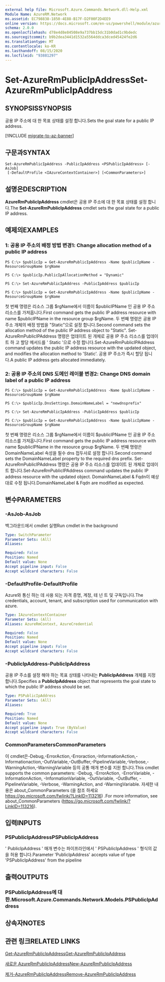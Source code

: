 ```yaml
---
external help file: Microsoft.Azure.Commands.Network.dll-Help.xml
Module Name: AzureRM.Network
ms.assetid: EC798838-1850-4E88-B17F-D2F00F2D4EE9
online version: https://docs.microsoft.com/en-us/powershell/module/azurerm.network/set-azurermpublicipaddress
schema: 2.0.0
ms.openlocfilehash: d78e4d8e84508e9a737bb15dc31b0dad1c9bdedc
ms.sourcegitcommit: b9b2dea3441d1532a5564ddca3dced45424fe2d6
ms.translationtype: MT
ms.contentlocale: ko-KR
ms.lasthandoff: 08/15/2020
ms.locfileid: "93881297"
---
```

# <span data-ttu-id="a3540-101">Set-AzureRmPublicIpAddress</span><span class="sxs-lookup"><span data-stu-id="a3540-101">Set-AzureRmPublicIpAddress</span></span>

## <span data-ttu-id="a3540-102">SYNOPSIS</span><span class="sxs-lookup"><span data-stu-id="a3540-102">SYNOPSIS</span></span>
<span data-ttu-id="a3540-103">공용 IP 주소에 대 한 목표 상태를 설정 합니다.</span><span class="sxs-lookup"><span data-stu-id="a3540-103">Sets the goal state for a public IP address.</span></span>

[!INCLUDE [migrate-to-az-banner](../../includes/migrate-to-az-banner.md)]

## <span data-ttu-id="a3540-104">구문과</span><span class="sxs-lookup"><span data-stu-id="a3540-104">SYNTAX</span></span>

```
Set-AzureRmPublicIpAddress -PublicIpAddress <PSPublicIpAddress> [-AsJob]
 [-DefaultProfile <IAzureContextContainer>] [<CommonParameters>]
```

## <span data-ttu-id="a3540-105">설명은</span><span class="sxs-lookup"><span data-stu-id="a3540-105">DESCRIPTION</span></span>
<span data-ttu-id="a3540-106">**AzureRmPublicIpAddress** cmdlet은 공용 IP 주소에 대 한 목표 상태를 설정 합니다.</span><span class="sxs-lookup"><span data-stu-id="a3540-106">The **Set-AzureRmPublicIpAddress** cmdlet sets the goal state for a public IP address.</span></span>

## <span data-ttu-id="a3540-107">예제의</span><span class="sxs-lookup"><span data-stu-id="a3540-107">EXAMPLES</span></span>

### <span data-ttu-id="a3540-108">1: 공용 IP 주소의 배정 방법 변경</span><span class="sxs-lookup"><span data-stu-id="a3540-108">1: Change allocation method of a public IP address</span></span>
```
PS C:\> $publicIp = Get-AzureRmPublicIpAddress -Name $publicIpName -ResourceGroupName $rgName

PS C:\> $publicIp.PublicIpAllocationMethod = "Dynamic"
    
PS C:\> Set-AzureRmPublicIpAddress -PublicIpAddress $publicIp

PS C:\> $publicIp = Get-AzureRmPublicIpAddress -Name $publicIpName -ResourceGroupName $rgName
```

 <span data-ttu-id="a3540-109">첫 번째 명령은 리소스 그룹 $rgName에서 이름이 $publicIPName 인 공용 IP 주소 리소스를 가져옵니다.</span><span class="sxs-lookup"><span data-stu-id="a3540-109">First command gets the public IP address resource with name $publicIPName in the resource group $rgName.</span></span>
<span data-ttu-id="a3540-110">두 번째 명령은 공용 IP 주소 개체의 배정 방법을 "Static"으로 설정 합니다.</span><span class="sxs-lookup"><span data-stu-id="a3540-110">Second command sets the allocation method of the public IP address object to "Static".</span></span>
<span data-ttu-id="a3540-111">Set-AzureRmPublicIPAddress 명령은 업데이트 된 개체로 공용 IP 주소 리소스를 업데이트 하 고 할당 메서드를 ' Static '으로 수정 합니다.</span><span class="sxs-lookup"><span data-stu-id="a3540-111">Set-AzureRmPublicIPAddress command updates the public IP address resource with the updated object, and modifies the allocation method to 'Static'.</span></span> <span data-ttu-id="a3540-112">공용 IP 주소가 즉시 할당 됩니다.</span><span class="sxs-lookup"><span data-stu-id="a3540-112">A public IP address gets allocated immediately.</span></span>

### <span data-ttu-id="a3540-113">2: 공용 IP 주소의 DNS 도메인 레이블 변경</span><span class="sxs-lookup"><span data-stu-id="a3540-113">2: Change DNS domain label of a public IP address</span></span>
```
PS C:\> $publicIp = Get-AzureRmPublicIpAddress -Name $publicIpName -ResourceGroupName $rgName

PS C:\> $publicIp.DnsSettings.DomainNameLabel = "newdnsprefix"
    
PS C:\> Set-AzureRmPublicIpAddress -PublicIpAddress $publicIp

PS C:\> $publicIp = Get-AzureRmPublicIpAddress -Name $publicIpName -ResourceGroupName $rgName
```

<span data-ttu-id="a3540-114">첫 번째 명령은 리소스 그룹 $rgName에서 이름이 $publicIPName 인 공용 IP 주소 리소스를 가져옵니다.</span><span class="sxs-lookup"><span data-stu-id="a3540-114">First command gets the public IP address resource with name $publicIPName in the resource group $rgName.</span></span>
<span data-ttu-id="a3540-115">두 번째 명령은 DomainNameLabel 속성을 필수 dns 접두사로 설정 합니다.</span><span class="sxs-lookup"><span data-stu-id="a3540-115">Second command sets the DomainNameLabel property to the required dns prefix.</span></span>
<span data-ttu-id="a3540-116">Set-AzureRmPublicIPAddress 명령은 공용 IP 주소 리소스를 업데이트 된 개체로 업데이트 합니다.</span><span class="sxs-lookup"><span data-stu-id="a3540-116">Set-AzureRmPublicIPAddress command updates the public IP address resource with the updated object.</span></span> <span data-ttu-id="a3540-117">DomainNameLabel & Fqdn이 예상 대로 수정 됩니다.</span><span class="sxs-lookup"><span data-stu-id="a3540-117">DomainNameLabel & Fqdn are modified as expected.</span></span>

## <span data-ttu-id="a3540-118">변수</span><span class="sxs-lookup"><span data-stu-id="a3540-118">PARAMETERS</span></span>

### <span data-ttu-id="a3540-119">-AsJob</span><span class="sxs-lookup"><span data-stu-id="a3540-119">-AsJob</span></span>
<span data-ttu-id="a3540-120">백그라운드에서 cmdlet 실행</span><span class="sxs-lookup"><span data-stu-id="a3540-120">Run cmdlet in the background</span></span>

```yaml
Type: SwitchParameter
Parameter Sets: (All)
Aliases: 

Required: False
Position: Named
Default value: None
Accept pipeline input: False
Accept wildcard characters: False
```

### <span data-ttu-id="a3540-121">-DefaultProfile</span><span class="sxs-lookup"><span data-stu-id="a3540-121">-DefaultProfile</span></span>
<span data-ttu-id="a3540-122">Azure와 통신 하는 데 사용 되는 자격 증명, 계정, 테 넌 트 및 구독입니다.</span><span class="sxs-lookup"><span data-stu-id="a3540-122">The credentials, account, tenant, and subscription used for communication with azure.</span></span>

```yaml
Type: IAzureContextContainer
Parameter Sets: (All)
Aliases: AzureRmContext, AzureCredential

Required: False
Position: Named
Default value: None
Accept pipeline input: False
Accept wildcard characters: False
```

### <span data-ttu-id="a3540-123">-PublicIpAddress</span><span class="sxs-lookup"><span data-stu-id="a3540-123">-PublicIpAddress</span></span>
<span data-ttu-id="a3540-124">공용 IP 주소를 설정 해야 하는 목표 상태를 나타내는 **PublicIpAddress** 개체를 지정 합니다.</span><span class="sxs-lookup"><span data-stu-id="a3540-124">Specifies a **PublicIpAddress** object that represents the goal state to which the public IP address should be set.</span></span>

```yaml
Type: PSPublicIpAddress
Parameter Sets: (All)
Aliases: 

Required: True
Position: Named
Default value: None
Accept pipeline input: True (ByValue)
Accept wildcard characters: False
```

### <span data-ttu-id="a3540-125">CommonParameters</span><span class="sxs-lookup"><span data-stu-id="a3540-125">CommonParameters</span></span>
<span data-ttu-id="a3540-126">이 cmdlet은-Debug,-ErrorAction,-Erroraction,-InformationAction,-Informationaction,-OutVariable,-OutBuffer,-PipelineVariable,-Verbose,-WarningAction,-WarningVariable 등의 공통 매개 변수를 지원 합니다.</span><span class="sxs-lookup"><span data-stu-id="a3540-126">This cmdlet supports the common parameters: -Debug, -ErrorAction, -ErrorVariable, -InformationAction, -InformationVariable, -OutVariable, -OutBuffer, -PipelineVariable, -Verbose, -WarningAction, and -WarningVariable.</span></span> <span data-ttu-id="a3540-127">자세한 내용은 about_CommonParameters (을 참조 하세요 https://go.microsoft.com/fwlink/?LinkID=113216) .</span><span class="sxs-lookup"><span data-stu-id="a3540-127">For more information, see about_CommonParameters (https://go.microsoft.com/fwlink/?LinkID=113216).</span></span>

## <span data-ttu-id="a3540-128">입력</span><span class="sxs-lookup"><span data-stu-id="a3540-128">INPUTS</span></span>

### <span data-ttu-id="a3540-129">PSPublicIpAddress</span><span class="sxs-lookup"><span data-stu-id="a3540-129">PSPublicIpAddress</span></span>
<span data-ttu-id="a3540-130">' PublicIpAddress ' 매개 변수는 파이프라인에서 ' PSPublicIpAddress ' 형식의 값을 허용 합니다.</span><span class="sxs-lookup"><span data-stu-id="a3540-130">Parameter 'PublicIpAddress' accepts value of type 'PSPublicIpAddress' from the pipeline</span></span>

## <span data-ttu-id="a3540-131">출력</span><span class="sxs-lookup"><span data-stu-id="a3540-131">OUTPUTS</span></span>

### <span data-ttu-id="a3540-132">PSPublicIpAddress에 대 한.</span><span class="sxs-lookup"><span data-stu-id="a3540-132">Microsoft.Azure.Commands.Network.Models.PSPublicIpAddress</span></span>

## <span data-ttu-id="a3540-133">상속자</span><span class="sxs-lookup"><span data-stu-id="a3540-133">NOTES</span></span>

## <span data-ttu-id="a3540-134">관련 링크</span><span class="sxs-lookup"><span data-stu-id="a3540-134">RELATED LINKS</span></span>

[<span data-ttu-id="a3540-135">Get-AzureRmPublicIpAddress</span><span class="sxs-lookup"><span data-stu-id="a3540-135">Get-AzureRmPublicIpAddress</span></span>](./Get-AzureRmPublicIpAddress.md)

[<span data-ttu-id="a3540-136">새로운 AzureRmPublicIpAddress</span><span class="sxs-lookup"><span data-stu-id="a3540-136">New-AzureRmPublicIpAddress</span></span>](./New-AzureRmPublicIpAddress.md)

[<span data-ttu-id="a3540-137">제거-AzureRmPublicIpAddress</span><span class="sxs-lookup"><span data-stu-id="a3540-137">Remove-AzureRmPublicIpAddress</span></span>](./Remove-AzureRmPublicIpAddress.md)


